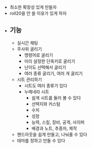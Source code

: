 - 최소한 확장성 있게 만들자
- roll20을 안 쓸 이유가 있게 하자
- ## 기능
	- 실시간 채팅
	- 주사위 굴리기
		- 명령어로 굴리기
		- 미리 설정한 단축키로 굴리기
		- 난이도 선택해서 굴리기
		- 여러 종류 굴리기, 여러 개 굴리기
	- 시트 관리하기
		- 시트도 여러 종류가 있다
		- 누메네라 시트
			- 쉽게 시트를 둘러 볼 수 있다
			- 선택지와 커스텀
			- 수치
			- 성장
			- 능력, 스킬, 장비, 공격, 사이퍼
			- 배경과 노트, 추종자, 제작
	- 핸드아웃을 쉽게 만들고, 나눠줄 수 있다
	- 테마를 정하고 만들 수 있다